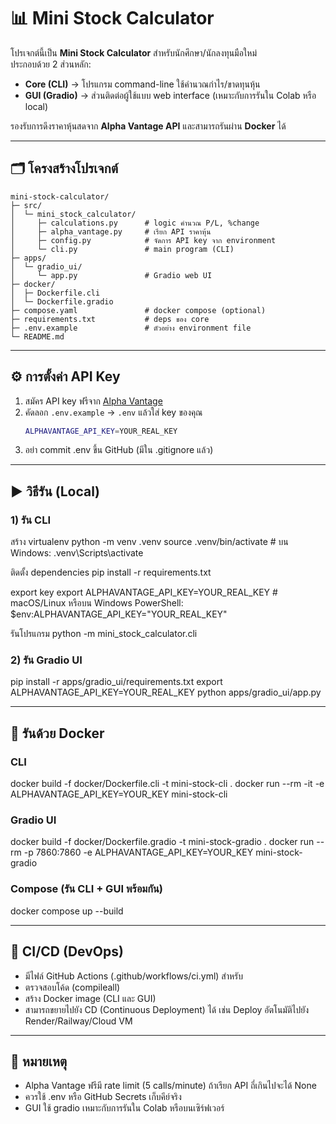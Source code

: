 # 📊 Mini Stock Calculator

โปรเจกต์นี้เป็น **Mini Stock Calculator** สำหรับนักศึกษา/นักลงทุนมือใหม่  
ประกอบด้วย 2 ส่วนหลัก:  
- **Core (CLI)** → โปรแกรม command-line ใช้คำนวณกำไร/ขาดทุนหุ้น  
- **GUI (Gradio)** → ส่วนติดต่อผู้ใช้แบบ web interface (เหมาะกับการรันใน Colab หรือ local)  

รองรับการดึงราคาหุ้นสดจาก **Alpha Vantage API** และสามารถรันผ่าน **Docker** ได้

---

## 🗂️ โครงสร้างโปรเจกต์
```
mini-stock-calculator/
├─ src/
│  └─ mini_stock_calculator/
│     ├─ calculations.py      # logic คำนวณ P/L, %change
│     ├─ alpha_vantage.py     # เรียก API ราคาหุ้น
│     ├─ config.py            # จัดการ API key จาก environment
│     └─ cli.py               # main program (CLI)
├─ apps/
│  └─ gradio_ui/
│     └─ app.py               # Gradio web UI
├─ docker/
│  ├─ Dockerfile.cli
│  └─ Dockerfile.gradio
├─ compose.yaml               # docker compose (optional)
├─ requirements.txt           # deps ของ core
├─ .env.example               # ตัวอย่าง environment file
└─ README.md
```

---

## ⚙️ การตั้งค่า API Key
1. สมัคร API key ฟรีจาก [Alpha Vantage](https://www.alphavantage.co/support/#api-key)  
2. คัดลอก `.env.example` → `.env` แล้วใส่ key ของคุณ  
   ```bash
   ALPHAVANTAGE_API_KEY=YOUR_REAL_KEY
3. อย่า commit .env ขึ้น GitHub (มีใน .gitignore แล้ว)

---

## ▶️ วิธีรัน (Local)
### 1) รัน CLI

สร้าง virtualenv
python -m venv .venv
source .venv/bin/activate  # บน Windows: .venv\Scripts\activate

ติดตั้ง dependencies
pip install -r requirements.txt

export key
export ALPHAVANTAGE_API_KEY=YOUR_REAL_KEY   # macOS/Linux
หรือบน Windows PowerShell:
$env:ALPHAVANTAGE_API_KEY="YOUR_REAL_KEY"

รันโปรแกรม
python -m mini_stock_calculator.cli

### 2) รัน Gradio UI
pip install -r apps/gradio_ui/requirements.txt
export ALPHAVANTAGE_API_KEY=YOUR_REAL_KEY
python apps/gradio_ui/app.py

---

## 🐳 รันด้วย Docker
### CLI
docker build -f docker/Dockerfile.cli -t mini-stock-cli .
docker run --rm -it -e ALPHAVANTAGE_API_KEY=YOUR_KEY mini-stock-cli

### Gradio UI
docker build -f docker/Dockerfile.gradio -t mini-stock-gradio .
docker run --rm -p 7860:7860 -e ALPHAVANTAGE_API_KEY=YOUR_KEY mini-stock-gradio

### Compose (รัน CLI + GUI พร้อมกัน)
docker compose up --build

---

## 🔄 CI/CD (DevOps)
- มีไฟล์ GitHub Actions (.github/workflows/ci.yml) สำหรับ
 - ตรวจสอบโค้ด (compileall)
 - สร้าง Docker image (CLI และ GUI)
- สามารถขยายไปยัง CD (Continuous Deployment) ได้ เช่น Deploy อัตโนมัติไปยัง Render/Railway/Cloud VM

---

## 📌 หมายเหตุ
- Alpha Vantage ฟรีมี rate limit (5 calls/minute) ถ้าเรียก API ถี่เกินไปจะได้ None
- ควรใช้ .env หรือ GitHub Secrets เก็บคีย์จริง
- GUI ใช้ gradio เหมาะกับการรันใน Colab หรือบนเซิร์ฟเวอร์
